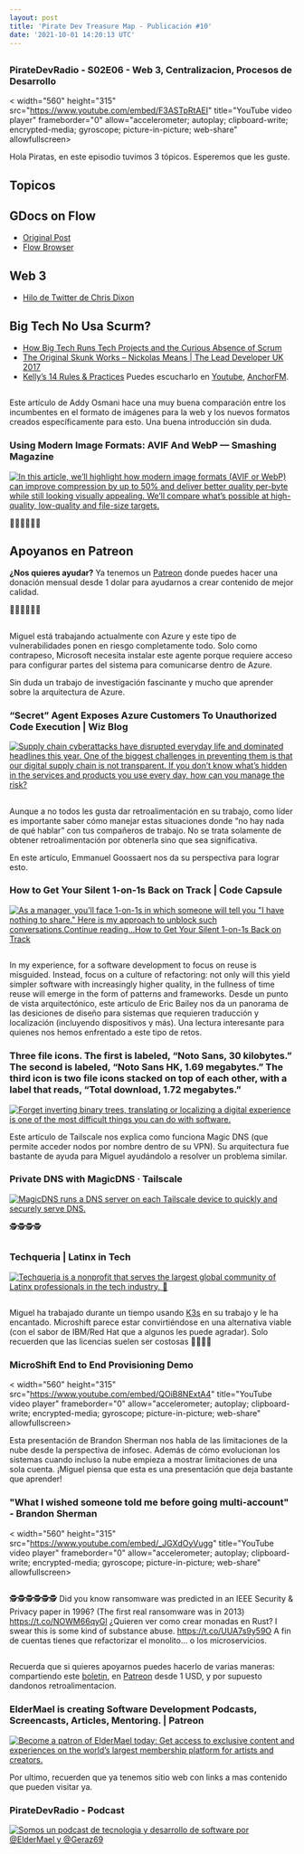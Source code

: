 ```yaml
---
layout: post
title: 'Pirate Dev Treasure Map - Publicación #10'
date: '2021-10-01 14:20:13 UTC'
---
```

## 
### PirateDevRadio - S02E06 - Web 3, Centralizacion, Procesos de Desarrollo
< 
    width="560" 
    height="315" 
    src="https://www.youtube.com/embed/F3ASTpRtAEI"
    title="YouTube video player" 
    frameborder="0" 
    allow="accelerometer; autoplay; clipboard-write; 
    encrypted-media; gyroscope; picture-in-picture; web-share" 
    allowfullscreen>
</iframe>

Hola Piratas, en este episodio tuvimos 3 tópicos. Esperemos que les guste.
## Topicos

## GDocs on Flow

* [Original Post](https://www.ekioh.com/devblog/google-docs-in-a-clean-room-browser/)
* [Flow Browser](https://www.ekioh.com/flow-browser/)

## Web 3

* [Hilo de Twitter de Chris Dixon](https://twitter.com/cdixon/status/1442201621266534402)

## Big Tech No Usa Scurm?

* [How Big Tech Runs Tech Projects and the Curious Absence of Scrum](https://newsletter.pragmaticengineer.com/p/project-management-in-tech)
* [The Original Skunk Works – Nickolas Means | The Lead Developer UK 2017](https://www.youtube.com/watch?v=pL3Yzjk5R4M)
* [Kelly’s 14 Rules & Practices](https://www.lockheedmartin.com/en-us/who-we-are/business-areas/aeronautics/skunkworks/kelly-14-rules.html)
Puedes escucharlo en [Youtube](https://www.youtube.com/channel/UCIQ_yengMK59I2bsL3443sg), [AnchorFM](https://anchor.fm/pirate-dev-radio).
## 
Este artículo de Addy Osmani hace una muy buena comparación entre los incumbentes en el formato de imágenes para la web y los nuevos formatos creados específicamente para esto. Una buena introducción sin duda.
### Using Modern Image Formats: AVIF And WebP — Smashing Magazine
[![In this article, we’ll highlight how modern image formats (AVIF or WebP) can improve compression by up to 50% and deliver better quality per-byte while still looking visually appealing. We’ll compare what’s possible at high-quality, low-quality and file-size targets.](https://s3.amazonaws.com/revue/items/images/011/468/605/web/modern-image-formats-avif-webp.jpg?1633095133)](https://www.smashingmagazine.com/2021/09/modern-image-formats-avif-webp/?utm_source=pocket_mylist)

🏴‍☠️🏴‍☠️🏴‍☠️

## Apoyanos en Patreon

**¿Nos quieres ayudar?** Ya tenemos un [Patreon](https://www.patreon.com/eldermael) donde puedes hacer una donación mensual desde 1 dolar para ayudarnos a crear contenido de mejor calidad.

🏴‍☠️🏴‍☠️🏴‍☠️
## 
Miguel está trabajando actualmente con Azure y este tipo de vulnerabilidades ponen en riesgo completamente todo. Solo como contrapeso, Microsoft necesita instalar este agente porque requiere acceso para configurar partes del sistema para comunicarse dentro de Azure.

Sin duda un trabajo de investigación fascinante y mucho que aprender sobre la arquitectura de Azure.
### “Secret” Agent Exposes Azure Customers To Unauthorized Code Execution | Wiz Blog
[![Supply chain cyberattacks have disrupted everyday life and dominated headlines this year. One of the biggest challenges in preventing them is that our digital supply chain is not transparent. If you don’t know what’s hidden in the services and products you use every day, how can you manage the risk? ](https://s3.amazonaws.com/revue/items/images/011/469/066/web/6140e61a5e380c6b84983f57_Blog_20hero_20-_20omigod.jpg?1633096175)](https://www.wiz.io/blog/secret-agent-exposes-azure-customers-to-unauthorized-code-execution)

## 
Aunque a no todos les gusta dar retroalimentación en su trabajo, como líder es importante saber cómo manejar estas situaciones donde “no hay nada de qué hablar” con tus compañeros de trabajo. No se trata solamente de obtener retroalimentación por obtenerla sino que sea significativa.

En este artículo, Emmanuel Goossaert nos da su perspectiva para lograr esto.
### How to Get Your Silent 1-on-1s Back on Track | Code Capsule
[![As a manager, you'll face 1-on-1s in which someone will tell you "I have nothing to share." Here is my approach to unblock such conversations.Continue reading...How to Get Your Silent 1-on-1s Back on Track](https://s3.amazonaws.com/revue/items/images/011/468/799/web/linkedin-sales-solutions-AXDunSs-n4-unsplash-e1631192458575.jpg?1633095513)](https://codecapsule.com/2021/09/09/how-to-get-your-silent-1-on-1s-back-on-track/?utm_source=pocket_mylist)

## 
In my experience, for a software development to focus on reuse is misguided. Instead, focus on a culture of refactoring: not only will this yield simpler software with increasingly higher quality, in the fullness of time reuse will emerge in the form of patterns and frameworks.
Desde un punto de vista arquitectónico, este artículo de Eric Bailey nos da un panorama de las desiciones de diseño para sistemas que requieren traducción y localización (incluyendo dispositivos y más). Una lectura interesante para quienes nos hemos enfrentado a este tipo de retos.
### Three file icons. The first is labeled, “Noto Sans, 30 kilobytes.” The second is labeled, “Noto Sans HK, 1.69 megabytes.” The third icon is two file icons stacked on top of each other, with a label that reads, “Total download, 1.72 megabytes.”
[![Forget inverting binary trees, translating or localizing a digital experience is one of the most difficult things you can do with software.](https://s3.amazonaws.com/revue/items/images/011/469/459/web/facebook.png?1633097243)](https://ericwbailey.design/writing/what-they-dont-tell-you-when-you-translate-your-app/)

Este artículo de Tailscale nos explica como funciona Magic DNS (que permite acceder nodos por nombre dentro de su VPN). Su arquitectura fue bastante de ayuda para Miguel ayudándolo a resolver un problema similar.
### Private DNS with MagicDNS · Tailscale
[![MagicDNS runs a DNS server on each Tailscale device to quickly and securely serve DNS.](https://s3.amazonaws.com/revue/items/images/011/469/501/web/og-image.png?1633097409)](https://tailscale.com/blog/2021-09-private-dns-with-magicdns/?utm_source=pocket_mylist)

🕵️🕵️🕵️🕵️
## 
### Techqueria | Latinx in Tech
[![Techqueria is a nonprofit that serves the largest global community of Latinx professionals in the tech industry. 🌮](https://s3.amazonaws.com/revue/items/images/011/469/251/web/homepage.jpg?1633096624)](https://techqueria.org/)

## 
Miguel ha trabajado durante un tiempo usando [K3s](https://k3s.io/) en su trabajo y le ha encantado. Microshift parece estar convirtiéndose en una alternativa viable (con el sabor de IBM/Red Hat que a algunos les puede agradar). Solo recuerden que las licencias suelen ser costosas 💸💸💸💸
### MicroShift End to End Provisioning Demo
< 
    width="560" 
    height="315" 
    src="https://www.youtube.com/embed/QOiB8NExtA4"
    title="YouTube video player" 
    frameborder="0" 
    allow="accelerometer; autoplay; clipboard-write; 
    encrypted-media; gyroscope; picture-in-picture; web-share" 
    allowfullscreen>
</iframe>

Esta presentación de Brandon Sherman nos habla de las limitaciones de la nube desde la perspectiva de infosec. Además de cómo evolucionan los sistemas cuando incluso la nube empieza a mostrar limitaciones de una sola cuenta. ¡Miguel piensa que esta es una presentación que deja bastante que aprender!
### "What I wished someone told me before going multi-account" - Brandon Sherman
< 
    width="560" 
    height="315" 
    src="https://www.youtube.com/embed/_JGXdOyVugg"
    title="YouTube video player" 
    frameborder="0" 
    allow="accelerometer; autoplay; clipboard-write; 
    encrypted-media; gyroscope; picture-in-picture; web-share" 
    allowfullscreen>
</iframe>

## 
🕵️🕵️🕵️🕵️🕵️🕵️
Did you know ransomware was predicted in an IEEE Security & Privacy paper in 1996? (The first real ransomware was in 2013) https://t.co/NOWM66qyGl
¿Quieren ver como crear monadas en Rust?
I swear this is some kind of substance abuse. https://t.co/UUA7s9y59O
A fin de cuentas tienes que refactorizar el monolito... o los microservicios.
## 
Recuerda que si quieres apoyarnos puedes hacerlo de varias maneras: compartiendo este [boletin](http://treasuremap.piratedevradio.tech/), en [Patreon](https://www.patreon.com/eldermael) desde 1 USD, y por supuesto dandonos retroalimentacion.
### ElderMael is creating Software Development Podcasts, Screencasts, Articles, Mentoring. | Patreon
[![Become a patron of ElderMael today: Get access to exclusive content and experiences on the world’s largest membership platform for artists and creators.](https://s3.amazonaws.com/revue/items/images/011/468/391/web/2.jpg?1628975407)](https://www.patreon.com/eldermael)

Por ultimo, recuerden que ya tenemos sitio web con links a mas contenido que pueden visitar ya.
### PirateDevRadio - Podcast
[![Somos un podcast de tecnologia y desarrollo de software por @ElderMael  y @Geraz69](https://s3.amazonaws.com/revue/items/images/011/468/393/web/new-splashscreen-2.jpg?1628976243)](https://piratedevradio.tech/)

        
